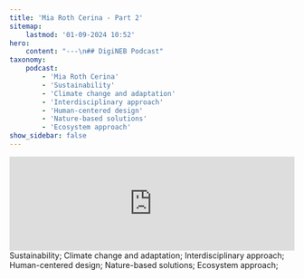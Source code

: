 ```yaml
---
title: 'Mia Roth Cerina - Part 2'
sitemap:
    lastmod: '01-09-2024 10:52'
hero:
    content: "---\n## DigiNEB Podcast"
taxonomy:
    podcast:
        - 'Mia Roth Cerina'
        - 'Sustainability'
        - 'Climate change and adaptation'
        - 'Interdisciplinary approach'
        - 'Human-centered design'
        - 'Nature-based solutions'
        - 'Ecosystem approach'
show_sidebar: false
---
```


<iframe width="100%" height="166" scrolling="no" frameborder="no" allow="autoplay" src="https://w.soundcloud.com/player/?url=https%3A//api.soundcloud.com/tracks/1908128756&color=%234b4815&auto_play=false&hide_related=false&show_comments=true&show_user=true&show_reposts=false&show_teaser=false"></iframe>
Sustainability;
Climate change and adaptation;
Interdisciplinary approach;
Human-centered design;
Nature-based solutions;
Ecosystem approach;